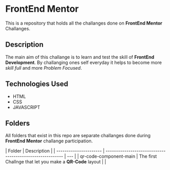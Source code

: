 # FrontEnd Mentor

This is a repository that holds all the challanges done on **FrontEnd Mentor** Challanges.

## Description

The main aim of this challange is to learn and test the skill of **FrontEnd Development**. By challanging ones self everyday it helps to become more _skill full_ and more _Problem Focused_.

## Technologies Used

- HTML
- CSS
- JAVASCRIPT

## Folders

All folders that exist in this repo are separate challanges done during **FrontEnd Mentor** challange participation.

| Folder                 | Description                                               |
| ---------------------- | --------------------------------------------------------- | --- |
| qr-code-component-main | The first Challnge that let you make a **QR-Code** layout |     |
